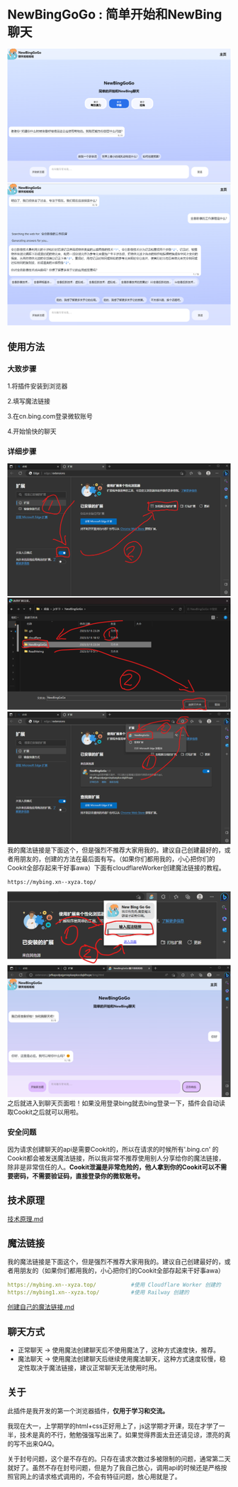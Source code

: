 # NewBingGoGo : 简单开始和NewBing聊天

![和newbing聊天的图片](./docs/img/1.png)
![和newbing聊天的图片](./docs/img/1.1.png)


## 使用方法

### 大致步骤
1.将插件安装到浏览器

2.填写魔法链接

3.在cn.bing.com登录微软账号

4.开始愉快的聊天

### 详细步骤
![](./docs/img/4.png)
![](./docs/img/5.png)
![](./docs/img/6.png)
我的魔法链接是下面这个，但是强烈不推荐大家用我的。建议自己创建最好的，或者用朋友的，创建的方法在最后面有写。（如果你们都用我的，小心把你们的Cookit全部存起来干好事awa）下面有cloudflareWorker创建魔法链接的教程。
~~~
https://mybing.xn--xyza.top/
~~~
![](./docs/img/7.png)
![](./docs/img/8.png)
之后就进入到聊天页面啦！如果没用登录bing就去bing登录一下，插件会自动读取Cookit之后就可以用啦。


### 安全问题
因为请求创建聊天的api是需要Cookit的，所以在请求的时候所有'.bing.cn' 的Cookit都会被发送魔法链接，所以我非常不推荐使用别人分享给你的魔法链接，除非是非常信任的人。**Cookit泄漏是非常危险的，他人拿到你的Cookit可以不需要密码，不需要验证码，直接登录你的微软账号。**


## 技术原理

[技术原理.md](./docs/%E6%8A%80%E6%9C%AF%E5%8E%9F%E7%90%86.md)


## 魔法链接
我的魔法链接是下面这个，但是强烈不推荐大家用我的。建议自己创建最好的，或者用朋友的（如果你们都用我的，小心把你们的Cookit全部存起来干好事awa）
~~~ yaml
https://mybing.xn--xyza.top/           #使用 Cloudflare Worker 创建的
https://mybing1.xn--xyza.top/          #使用 Railway 创建的
~~~
[创建自己的魔法链接.md](./docs/%E5%88%9B%E5%BB%BA%E8%87%AA%E5%B7%B1%E7%9A%84%E9%AD%94%E6%B3%95%E9%93%BE%E6%8E%A5.md)

## 聊天方式
- 正常聊天 -> 使用魔法创建聊天后不使用魔法了，这种方式速度快，推荐。
- 魔法聊天 -> 使用魔法创建聊天后继续使用魔法聊天，这种方式速度较慢，稳定性取决于魔法链接，建议正常聊天无法使用时用。

## 关于

此插件是我开发的第一个浏览器插件，**仅用于学习和交流。**

我现在大一，上学期学的html+css正好用上了，js这学期才开课，现在才学了一半，技术是真的不行，勉勉强强写出来了。如果觉得界面太丑还请见谅，漂亮的真的写不出来QAQ。

关于封号问题，这个是不存在的。只存在请求次数过多被限制的问题，通常第二天就好了。虽然不存在封号问题，但是为了我自己放心，调用api的时候还是严格按照官网上的请求格式调用的，不会有特征问题，放心用就是了。


